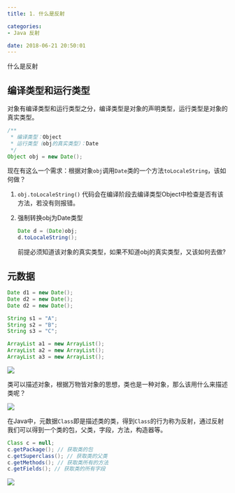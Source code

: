 ```yaml
---
title: 1. 什么是反射

categories:
- Java 反射

date: 2018-06-21 20:50:01
---
```


什么是反射

## 编译类型和运行类型

对象有编译类型和运行类型之分，编译类型是对象的声明类型，运行类型是对象的真实类型。

```java
/**
 * 编译类型：Object
 * 运行类型（obj的真实类型）：Date
 */
Object obj = new Date();
```

现在有这么一个需求：根据对象`obj`调用`Date`类的一个方法`toLocaleString`，该如何做？

1. `obj.toLocaleString()`
    代码会在编译阶段去编译类型Object中检查是否有该方法，若没有则报错。

1. 强制转换obj为Date类型
    ```java
    Date d = (Date)obj;
    d.toLocaleString();
    ```
    前提必须知道该对象的真实类型，如果不知道obj的真实类型，又该如何去做?

## 元数据

```java
Date d1 = new Date();
Date d2 = new Date();
Date d2 = new Date();

String s1 = "A";
String s2 = "B";
String s3 = "C";

ArrayList a1 = new ArrayList();
ArrayList a2 = new ArrayList();
ArrayList a3 = new ArrayList();
```

![](001.png)

类可以描述对象，根据万物皆对象的思想，类也是一种对象，那么该用什么来描述类呢？

![](002.png)

在Java中，元数据`Class`即是描述类的类，得到`Class`的行为称为反射，通过反射我们可以得到一个类的包，父类，字段，方法，构造器等。

```java
Class c = null;
c.getPackage(); // 获取类的包
c.getSuperclass(); // 获取类的父类
c.getMethods(); // 获取类所有的方法
c.getFields(); // 获取类的所有字段
```

![](003.png)